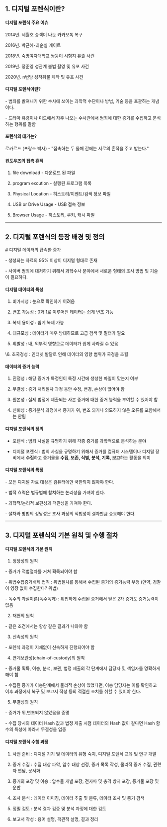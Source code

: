 

## 1. 디지털 포렌식이란? 

#### 디지털 포렌식 주요 이슈

2014년.  세월호 승객이 나눈 카카오톡 복구

2016년.  박근혜-최순실 게이트

2018년.  숙명여자대학교 쌍둥이 시험지 유출 사건

2019년.  정준영 성관계 불법 촬영 및 유포 사건

2020년.  n번방 성착취물 제작 및 유포 사건





#### 디지털 포렌식이란?

\- 범죄를 밝혀내기 위한 수사에 쓰이는 과학적 수단이나 방법, 기술 등을 포괄하는 개념이다. 

\- 드라마 유령이나 미드에서 자주 나오는 수사관에서 범죄에 대한 증거를 수집하고 분석하는 행위를 말함





#### 포렌식의 대가는? 

로카르드 (프랑스 박사) - "접촉하는 두 물체 간에는 서로의 흔적을 주고 받는다."





#### 윈도우즈의 접촉 흔적

1. file download - 다운로드 된 파일

2. program excution - 실행된 프로그램 목록

3. Physical Location - 히스토리/이벤트/검색 정보 파일

4. USB or Drive Usage - USB 접속 정보

5. Browser Usage - 히스토리, 쿠키, 캐시 파일



- - - 

## 2. 디지털 포렌식의 등장 배경 및 정의

\# 디지털 데이터의 급속한 증가

\- 생성되는 자료의 95% 이상이 디지털 형태로 존재

\- 사이버 범죄에 대처하기 위해서 과학수사 분야에서 새로운 형태의 조사 방법 및 기술이 필요하다.







#### 디지털 데이터의 특성 

1. 비가시성 : 눈으로 확인하기 어려움

2. 변조 가능성 : 0과 1로 이루어진 데이터는 쉽게 변조 가능

3. 복제 용이성 : 쉽게 복제 가능

4. 대규모성 : 데이터가 매우 방대하므로 고급 검색 및 필터가 필요

5. 휘발성 : 내, 외부적 영향으로 데이터가 쉽게 사라질 수 있음

\6. 초국경성 : 인터넷 발달로 인해 데이터의 영향 범위가 국경을 초월







#### 데이터의 증거 능력

1. 진정성 : 해당 증거가 특정인이 특정 시간에 생성한 파일이 맞는지 여부

2. 무결성 : 증거 처리절차 과정 동안 수정, 변경, 손상이 없어야 함

3. 원본성 : 실제 법정에 제출되는 사본 증거에 대한 증거 능력을 부여할 수 있어야 함

4. 신뢰성 : 증거분석 과정에서 증거가 위, 변조 되거나 의도하지 않은 오류를 포함해서는 안됨







####  디지털 포렌식의 정의

* 포렌식 : 범죄 사실을 규명하기 위해 각종 증거를 과학적으로 분석하는 분야

* 디지털 포렌식 : 범죄 사실을 규명하기 위해서 증거를 컴퓨터 시스템이나 디지털 장비에서 **수집**하고 증거물을 **수집, 보존, 식별, 분석, 기록, 보고**하는 활동을 의미







#### 디지털 포렌식의 특징

\- 모든 디지털 자료 대상은 컴퓨터에만 국한되지 않아야 한다.

\- 법적 효력은 법규범에 합치하는 논리성을 가져야 한다.

\- 과학적/논리적 보편성과 객관성을 가져야 한다.

\- 절차와 방법의 정당성은 조사 과정의 적법성이 결과만큼 중요해야 한다.



- - - 

## 3. 디지털 포렌식의 기본 원칙 및 수행 절차

#### 디지털 포렌식의 기본 원칙

1. 정당성의 원칙

\- 증거가 적법절차를 거쳐 획득되어야 함

\- 위법수집증거배제 법칙 : 위법절차를 통해서 수집된 증거의 증거능력 부정 (만약, 경찰이 영장 없이 수집한다? 위법)

\- 독수의 과실이론(독수독과) : 위법하게 수집된 증거에서 얻은 2차 증거도 증거능력이 없음





2. 재현의 원칙

\- 같은 조건에서는 항상 같은 결과가 나와야 함





3. 신속성의 원칙

\- 포렌식 과정이 지체없이 신속하게 진행되어야 함





4. 연계보관성(chain-of-custody)의 원칙

\- 증거물 획득, 이송, 분석, 보관, 법정 제출의 각 단계에서 담당자 및 책임자를 명확하게 해야 함

\- 수집된 증거가 이송단계에서 물리적 손상이 있었다면, 이송 담당자는 이를 확인하고 이후 과정에서 복구 및 보고서 작성 등의 적절한 조치를 취할 수 있어야 한다.





5. 무결성의 원칙

\- 증거가 위,변조되지 않았음을 증명

\- 수집 당시의 데이터 Hash 값과 법정 제출 시점 데이터의 Hash 값이 같다면 Hash 함수의 특성에 따라서 무결성을 입증





#### 디지털 포렌식 수행 과정

1. 사전 준비 : 디지털 기기 및 데이터의 유형 숙지, 디지털 포렌식 교육 및 연구 개발

2. 증거 수집 : 수집 대상 파악, 압수 대상 선정, 증거 목록 작성, 물리적 증거 수집, 관련자 면담, 문서화

3. 증거의 포장 및 이송 : 압수물 개별 포장, 전자파 및 충격 방지 포장, 증거물 포장 및 운반

4. 조사 분석 : 데이터 이미징, 데이터 추출 및 분류, 데이터 조사 및 증거 검색

5. 정밀 검토 : 분석 결과 검증 및 분석 과정에 대한 검토

6. 보고서 작성 : 용어 설명, 객관적 설명, 결과 정리

